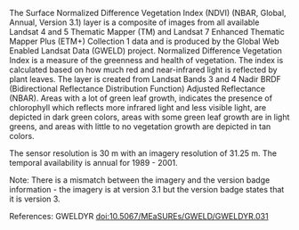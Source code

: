 The Surface Normalized Difference Vegetation Index (NDVI) (NBAR, Global, Annual, Version 3.1) layer is a composite of images from all available Landsat 4 and 5 Thematic Mapper (TM) and Landsat 7 Enhanced Thematic Mapper Plus (ETM+) Collection 1 data and is produced by the Global Web Enabled Landsat Data (GWELD) project. Normalized Difference Vegetation Index is a measure of the greenness and health of vegetation. The index is calculated based on how much red and near-infrared light is reflected by plant leaves. The layer is created from Landsat Bands 3 and 4 Nadir BRDF (Bidirectional Reflectance Distribution Function) Adjusted Reflectance (NBAR). Areas with a lot of green leaf growth, indicates the presence of chlorophyll which reflects more infrared light and less visible light, are depicted in dark green colors, areas with some green leaf growth are in light greens, and areas with little to no vegetation growth are depicted in tan colors.

The sensor resolution is 30 m with an imagery resolution of 31.25 m. The temporal availability is annual for 1989 - 2001.

Note: There is a mismatch between the imagery and the version badge information - the imagery is at version 3.1 but the version badge states that it is version 3.

References: GWELDYR [doi:10.5067/MEaSUREs/GWELD/GWELDYR.031](https://doi.org/10.5067/MEaSUREs/GWELD/GWELDYR.031)